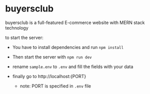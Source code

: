 # buyersclub

buyersclub is a full-featured E-commerce website with MERN stack technology

to start the server:

- You have to install dependencies and run `npm install`

- Then start the server with `npm run dev`

- rename `sample.env` to `.env` and fill the fields with your data

- finally go to http://localhost:{PORT}
  - note: PORT is specified in `.env` file
